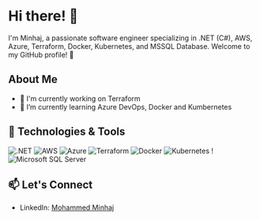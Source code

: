 <!---
MinhajDevOps/MinhajDevOps is a ✨ special ✨ repository because its `README.md` (this file) appears on your GitHub profile.
You can click the Preview link to take a look at your changes.
--->
# Hi there! 👋

I'm Minhaj, a passionate software engineer specializing in .NET (C#), AWS, Azure, Terraform, Docker, Kubernetes, and MSSQL Database. Welcome to my GitHub profile! 🚀

## About Me

- 🔭 I'm currently working on Terraform
- 🌱 I’m currently learning Azure DevOps, Docker and Kumbernetes

## 🔧 Technologies & Tools

![.NET](https://img.shields.io/badge/.NET-C%23-blue?logo=.net)
![AWS](https://img.shields.io/badge/AWS-Amazon%20Web%20Services-orange?logo=amazon-aws)
![Azure](https://img.shields.io/badge/Azure-Microsoft%20Azure-blue?logo=microsoft-azure)
![Terraform](https://img.shields.io/badge/Terraform-Infrastructure%20as%20Code-brightgreen?logo=terraform)
![Docker](https://img.shields.io/badge/Docker-Containerization-blue?logo=docker)
![Kubernetes](https://img.shields.io/badge/Kubernetes-Orchestration-blue?logo=kubernetes)
!![Microsoft SQL Server](https://img.shields.io/badge/Microsoft%20SQL%20Server-Database-blue?logo=microsoft-sql-server)

<!---
## 🚀 My Expertise

- **.NET (C#):** Proficient in developing robust and scalable applications using .NET technologies.
- **AWS:** Experienced in designing and implementing solutions on Amazon Web Services.
- **Azure:** Familiar with Microsoft Azure services and cloud architecture.
- **Terraform:** Skilled in writing infrastructure as code to manage and provision cloud resources.
- **Docker:** Proficient in containerization for efficient and portable software deployment.
- **Kubernetes:** Experienced in orchestrating containerized applications with Kubernetes.
- **MS SQL Database:** Skilled in designing and optimizing MS SQL databases.
-->
<!---
## 📝 Blog
Check out my technical blog posts on [Hashnode](https://mohammedminhaj.hashnode.dev/the-basics-of-devops).
-->
## 📫 Let's Connect

- LinkedIn: [Mohammed Minhaj](https://www.linkedin.com/in/moahmmedminhaj/)



